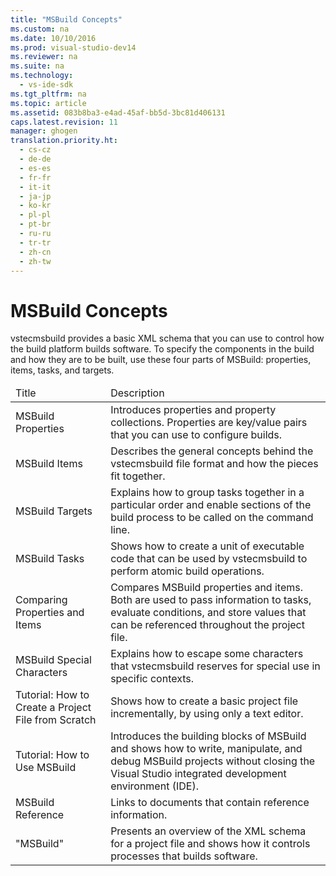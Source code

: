 ```yaml
---
title: "MSBuild Concepts"
ms.custom: na
ms.date: 10/10/2016
ms.prod: visual-studio-dev14
ms.reviewer: na
ms.suite: na
ms.technology: 
  - vs-ide-sdk
ms.tgt_pltfrm: na
ms.topic: article
ms.assetid: 083b8ba3-e4ad-45af-bb5d-3bc81d406131
caps.latest.revision: 11
manager: ghogen
translation.priority.ht: 
  - cs-cz
  - de-de
  - es-es
  - fr-fr
  - it-it
  - ja-jp
  - ko-kr
  - pl-pl
  - pt-br
  - ru-ru
  - tr-tr
  - zh-cn
  - zh-tw
---
```

# MSBuild Concepts
<?xml version="1.0" encoding="utf-8"?>
<developerConceptualDocument xmlns="http://ddue.schemas.microsoft.com/authoring/2003/5" xmlns:xlink="http://www.w3.org/1999/xlink" xmlns:xsi="http://www.w3.org/2001/XMLSchema-instance" xsi:schemaLocation="http://ddue.schemas.microsoft.com/authoring/2003/5 http://clixdevr3.blob.core.windows.net/ddueschema/developer.xsd">
  <introduction>
    <para>
      <token>vstecmsbuild</token> provides a basic XML schema that you can use to control how the build platform builds software. To specify the components in the build and how they are to be built, use these four parts of MSBuild: properties, items, tasks, and targets.</para>
  </introduction>
  <section>
    <title>Related Topics</title>
    <content>
      <table xmlns:caps="http://schemas.microsoft.com/build/caps/2013/11">
        <thead>
          <tr>
            <TD>
              <para>Title</para>
            </TD>
            <TD>
              <para>Description</para>
            </TD>
          </tr>
        </thead>
        <tbody>
          <tr>
            <TD>
              <para>
                MSBuild Properties
              </para>
            </TD>
            <TD>
              <para>Introduces properties and property collections. Properties are key/value pairs that you can use to configure builds.</para>
            </TD>
          </tr>
          <tr>
            <TD>
              <para>
                <link xlink:href="d762eff4-c92a-4b5f-a944-1ca30aa22319">MSBuild Items</link>
              </para>
            </TD>
            <TD>
              <para>Describes the general concepts behind the <token>vstecmsbuild</token> file format and how the pieces fit together.</para>
            </TD>
          </tr>
          <tr>
            <TD>
              <para>
                <link xlink:href="8060b4d2-e4a9-48cf-a437-852649ceb417">MSBuild Targets</link>
              </para>
            </TD>
            <TD>
              <para>Explains how to group tasks together in a particular order and enable sections of the build process to be called on the command line.</para>
            </TD>
          </tr>
          <tr>
            <TD>
              <para>
                <link xlink:href="5d3cc4a7-e5db-4f73-b707-8b6882fddcf8">MSBuild Tasks</link>
              </para>
            </TD>
            <TD>
              <para>Shows how to create a unit of executable code that can be used by <token>vstecmsbuild</token> to perform atomic build operations.</para>
            </TD>
          </tr>
          <tr>
            <TD>
              <para>
                <link xlink:href="b9da45ae-d6a6-4399-8628-397deed31486">Comparing Properties and Items</link>
              </para>
            </TD>
            <TD>
              <para>Compares MSBuild properties and items. Both are used to pass information to tasks, evaluate conditions, and store values that can be referenced throughout the project file.</para>
            </TD>
          </tr>
          <tr>
            <TD>
              <para>
                <link xlink:href="545e6a59-1093-4514-935e-78679a46fb3c">MSBuild Special Characters</link>
              </para>
            </TD>
            <TD>
              <para>Explains how to escape some characters that <token>vstecmsbuild</token> reserves for special use in specific contexts.</para>
            </TD>
          </tr>
          <tr>
            <TD>
              <para>
                <link xlink:href="e3acff7c-cb4e-4ae1-8be2-a871bcff847b">Tutorial: How to Create a Project File from Scratch</link>
              </para>
            </TD>
            <TD>
              <para>Shows how to create a basic project file incrementally, by using only a text editor.</para>
            </TD>
          </tr>
          <tr>
            <TD>
              <para>
                <link xlink:href="b8a8b866-bb07-4abf-b9ec-0b40d281c310">Tutorial: How to Use MSBuild</link>
              </para>
            </TD>
            <TD>
              <para>Introduces the building blocks of MSBuild and shows how to write, manipulate, and debug MSBuild projects without closing the Visual Studio integrated development environment (IDE).</para>
            </TD>
          </tr>
          <tr>
            <TD>
              <para>
                <link xlink:href="093395e1-70da-4f74-b34d-046c5e2b32e8">MSBuild Reference</link>
              </para>
            </TD>
            <TD>
              <para>Links to documents that contain reference information.</para>
            </TD>
          </tr>
          <tr>
            <TD>
              <para>
               "MSBuild"
              </para>
            </TD>
            <TD>
              <para>Presents an overview of the XML schema for a project file and shows how it controls processes that builds software.</para>
            </TD>
          </tr>
        </tbody>
      </table>
    </content>
  </section>
  <relatedTopics />
</developerConceptualDocument>